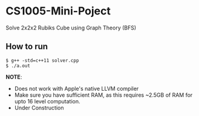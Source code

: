 # CS1005-Mini-Poject
Solve 2x2x2 Rubiks Cube using Graph Theory (BFS)

## How to run
```
$ g++ -std=c++11 solver.cpp
$ ./a.out
```


**NOTE**: 
- Does not work with Apple's native LLVM compiler
- Make sure you have sufficient RAM, as this requires ~2.5GB of RAM for upto 16 level computation.
- Under Construction
